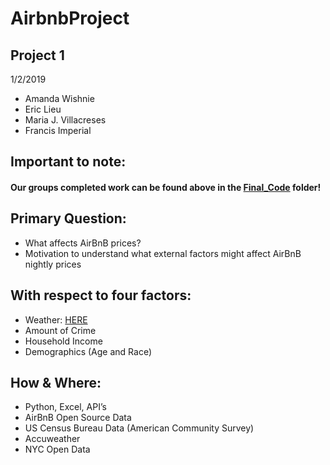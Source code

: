 # AirbnbProject
## Project 1

1/2/2019
 
* Amanda Wishnie
* Eric Lieu
* Maria J. Villacreses 
* Francis Imperial

## Important to note: 
#### Our groups completed work can be found above in the [Final_Code](https://github.com/mjvillacresesn/AirbnbProject/tree/master/Final_Code) folder!

## Primary Question:
* What affects AirBnB prices?
* Motivation to understand what external factors might affect AirBnB nightly prices

## With respect to four factors:
* Weather:  [ HERE ](https://github.com/mjvillacresesn/AirbnbProject/tree/master/Final_Code/Weather) 
* Amount of Crime
* Household Income
* Demographics (Age and Race)
 
## How & Where:
* Python, Excel, API’s
* AirBnB Open Source Data
* US Census Bureau Data (American Community Survey)
* Accuweather
* NYC Open Data
